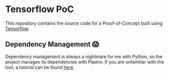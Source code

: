 # Tensorflow PoC

This repository contains the source code for a Proof-of-Concept built using [Tensorflow](https://www.tensorflow.org).

## Dependency Management 😱
Dependency management is always a nightmare for me with Python, so the project manages its dependencies with Pipenv. If you are unfamiliar with the tool, a tutorial can be found [here](https://packaging.python.org/tutorials/managing-dependencies/).
